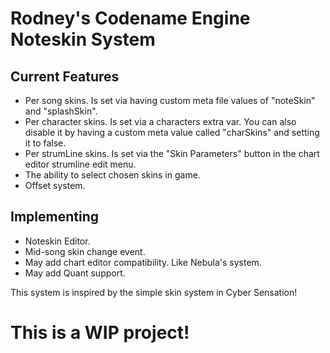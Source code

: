 # Rodney's Codename Engine Noteskin System
## Current Features
* Per song skins. Is set via having custom meta file values of "noteSkin" and "splashSkin".
* Per character skins. Is set via a characters extra var. You can also disable it by having a custom meta value called "charSkins" and setting it to false.
* Per strumLine skins. Is set via the "Skin Parameters" button in the chart editor strumline edit menu.
* The ability to select chosen skins in game.
* Offset system.
## Implementing
* Noteskin Editor.
* Mid-song skin change event.
* May add chart editor compatibility. Like Nebula's system.
* May add Quant support.

This system is inspired by the simple skin system in Cyber Sensation!
# This is a WIP project!